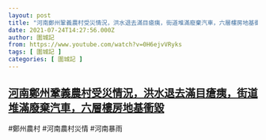 ```yaml
---
layout: post
title: "河南鄭州鞏義農村受災情況，洪水退去滿目瘡痍，街道堆滿廢棄汽車，六層樓房地基衝毀"
date: 2021-07-24T14:27:56.000Z
author: 圍城記
from: https://www.youtube.com/watch?v=0H6ejvVRyks
tags: [ 圍城記 ]
categories: [ 圍城記 ]
---
```

<!--1627136876000-->
[河南鄭州鞏義農村受災情況，洪水退去滿目瘡痍，街道堆滿廢棄汽車，六層樓房地基衝毀](https://www.youtube.com/watch?v=0H6ejvVRyks)
------

<div>
#鄭州農村 #河南農村災情 #河南暴雨
</div>
